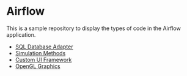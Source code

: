 # Airflow
This is a sample repository to display the types of code in the Airflow application.

 - [SQL Database Adapter](https://github.com/ethanmcmike/airflow-sample/tree/main/databases)
 - [Simulation Methods]()
 - [Custom UI Framework]()
 - [OpenGL Graphics]()
